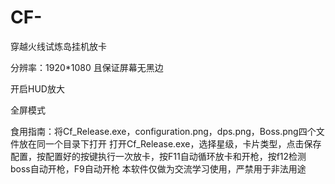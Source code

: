 # CF-
穿越火线试炼岛挂机放卡

分辨率：1920*1080 且保证屏幕无黑边

开启HUD放大

全屏模式

食用指南：将Cf_Release.exe，configuration.png，dps.png，Boss.png四个文件放在同一个目录下打开
打开Cf_Release.exe，选择星级，卡片类型，点击保存配置，按配置好的按键执行一次放卡，按F11自动循环放卡和开枪，按f12检测boss自动开枪，F9自动开枪
本软件仅做为交流学习使用，严禁用于非法用途
